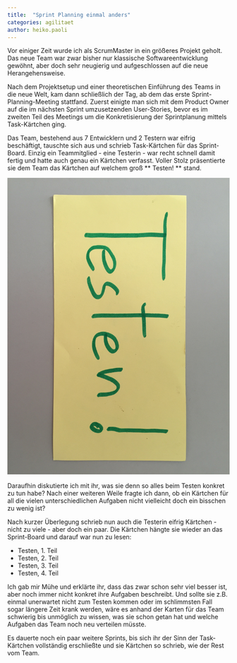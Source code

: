 ```yaml
---
title:  "Sprint Planning einmal anders"
categories: agilitaet
author: heiko.paoli
---
```


Vor einiger Zeit wurde ich als ScrumMaster in ein größeres Projekt geholt. Das neue Team war zwar bisher nur klassische Softwareentwicklung gewöhnt, aber doch sehr neugierig und aufgeschlossen auf die neue Herangehensweise.

Nach dem Projektsetup und einer theoretischen Einführung des Teams in die neue Welt, kam dann schließlich der Tag, ab dem das erste Sprint-Planning-Meeting stattfand. Zuerst einigte man sich mit dem Product Owner auf die im nächsten Sprint umzusetzenden User-Stories, bevor es im zweiten Teil des Meetings um die Konkretisierung der Sprintplanung mittels Task-Kärtchen ging. 

Das Team, bestehend aus 7 Entwicklern und 2 Testern war eifrig beschäftigt, tauschte sich aus und schrieb Task-Kärtchen für das Sprint-Board. Einzig ein Teammitglied - eine Testerin - war recht schnell damit fertig und hatte auch genau ein Kärtchen verfasst. Voller Stolz präsentierte sie dem Team das Kärtchen auf welchem groß ** Testen! ** stand.

![Testen!](/img/posts/2016-05-13/001.jpg)

Daraufhin diskutierte ich mit ihr, was sie denn so alles beim Testen konkret zu tun habe? Nach einer weiteren Weile fragte ich dann, ob ein Kärtchen für all die vielen unterschiedlichen Aufgaben nicht vielleicht doch ein bisschen zu wenig ist?

Nach kurzer Überlegung schrieb nun auch die Testerin eifrig Kärtchen - nicht zu viele - aber doch ein paar. Die Kärtchen hängte sie wieder an das Sprint-Board und darauf war nun zu lesen: 

* Testen, 1. Teil
* Testen, 2. Teil
* Testen, 3. Teil
* Testen, 4. Teil

Ich gab mir Mühe und erklärte ihr, dass das zwar schon sehr viel besser ist, aber noch immer nicht konkret ihre Aufgaben beschreibt. Und sollte sie z.B. einmal unerwartet nicht zum Testen kommen oder im schlimmsten Fall sogar längere Zeit krank werden, wäre es anhand der Karten für das Team schwierig bis unmöglich zu wissen, was sie schon getan hat und welche Aufgaben das Team noch neu verteilen müsste.
    
Es dauerte noch ein paar weitere Sprints, bis sich ihr der Sinn der Task-Kärtchen vollständig erschließte und sie Kärtchen so schrieb, wie der Rest vom Team.  


